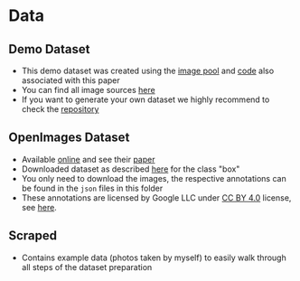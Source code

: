 # Data

## Demo Dataset

- This demo dataset was created using
  the [image pool](https://github.com/a-nau/synthetic-dataset-generation/tree/main/data)
  and [code](https://github.com/a-nau/synthetic-dataset-generation) also associated with this paper
- You can find all image sources [here](https://github.com/a-nau/synthetic-dataset-generation/blob/main/data/readme.md)
- If you want to generate your own dataset we highly recommend to check
  the [repository](https://github.com/a-nau/synthetic-dataset-generation)

## OpenImages Dataset

- Available [online](https://storage.googleapis.com/openimages/web/visualizer/index.html) and see their [paper](https://link.springer.com/article/10.1007/s11263-020-01316-z)
- Downloaded dataset as described [here](https://github.com/spmallick/learnopencv/tree/master/downloadOpenImages) for
  the class "box"
- You only need to download the images, the respective annotations can be found in the `json` files in this folder
- These annotations are licensed by Google LLC under [CC BY 4.0](https://creativecommons.org/licenses/by/4.0/) license, see [here](https://storage.googleapis.com/openimages/web/factsfigures_v7.html#licenses). 

## Scraped

- Contains example data (photos taken by myself) to easily walk through all steps of the dataset preparation